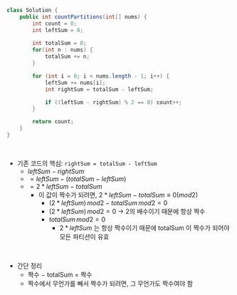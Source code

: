 ```java
class Solution {
    public int countPartitions(int[] nums) {
        int count = 0;
        int leftSum = 0;        
        
        int totalSum = 0;
        for(int n : nums) {
            totalSum += n;
        }

        for (int i = 0; i < nums.length - 1; i++) {
            leftSum += nums[i];
            int rightSum = totalSum - leftSum;

            if ((leftSum - rightSum) % 2 == 0) count++;
        }

        return count;
    }
}
```

<br/>

- 기존 코드의 핵심: `rightSum = totalSum - leftSum`
  - $leftSum - rightSum$ 
  - $= leftSum - (totalSum - leftSum)$ 
  - $= 2*leftSum - totalSum$
    - 이 값이 짝수가 되려면, $2*leftSum - totalSum ≡ 0 (mod 2)$
      - $(2*leftSum) \, mod2 − totalSum \, mod2=0$
      - $(2*leftSum) \, mod2 = 0$ -> 2의 배수이기 때문에 항상 짝수 
      - $totalSum \, mod2=0$
        - $2*leftSum$ 는 항상 짝수이기 때문에 totalSum 이 짝수가 되어야 모든 파티션이 유효

<br/>

- 간단 정리
  - 짝수 − totalSum = 짝수
  - 짝수에서 무언가를 빼서 짝수가 되려면, 그 무언가도 짝수여야 함